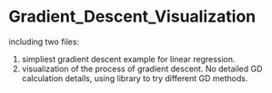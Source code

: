 # Gradient_Descent_Visualization
including two files:
1. simpliest gradient descent example for linear regression.
2. visualization of the process of gradient descent. No detailed GD calculation details, using library to try different GD methods.
